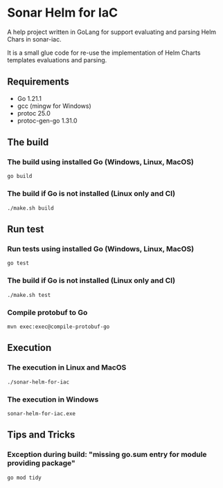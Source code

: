 Sonar Helm for IaC
==========

A help project written in GoLang for support evaluating and parsing Helm Chars in sonar-iac.

It is a small glue code for re-use the implementation of Helm Charts templates evaluations and parsing.

## Requirements
* Go 1.21.1
* gcc (mingw for Windows)
* protoc 25.0
* protoc-gen-go 1.31.0

## The build

### The build using installed Go (Windows, Linux, MacOS)
```shell
go build
```

### The build if Go is not installed (Linux only and CI)
```shell
./make.sh build
```

## Run test

### Run tests using installed Go (Windows, Linux, MacOS)
```shell
go test
```

### The build if Go is not installed (Linux only and CI)
```shell
./make.sh test
```

### Compile protobuf to Go
```shell
mvn exec:exec@compile-protobuf-go
```

## Execution

### The execution in Linux and MacOS 
```shell
./sonar-helm-for-iac
```

### The execution in Windows
```shell
sonar-helm-for-iac.exe
```

## Tips and Tricks

### Exception during build: "missing go.sum entry for module providing package"

```shell
go mod tidy
```
